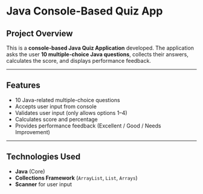 # Java Console-Based Quiz App

##  Project Overview
This is a **console-based Java Quiz Application** developed. 
The application asks the user **10 multiple-choice Java questions**, collects their answers, calculates the score, and displays performance feedback.

---

##  Features
- 10 Java-related multiple-choice questions  
-  Accepts user input from console  
-  Validates user input (only allows options 1–4)  
-  Calculates score and percentage  
-  Provides performance feedback (Excellent / Good / Needs Improvement)  

---

##  Technologies Used
- **Java** (Core)
- **Collections Framework** (`ArrayList`, `List`, `Arrays`)
- **Scanner** for user input


